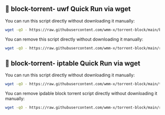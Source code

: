 ## 🔧 block-torrent- uwf Quick Run via wget

You can run this script directly without downloading it manually:

```bash
wget -qO - https://raw.githubusercontent.com/wmm-x/torrent-block/main/block-torrent-uwf.sh | sudo bash
```

You can remove this script directly without downloading it manually:

```bash
wget -qO - https://raw.githubusercontent.com/wmm-x/torrent-block/main/remove-ufw-torrent.sh | sudo bash
```

## 🔧 block-torrent- iptable Quick Run via wget

You can run this script directly without downloading it manually:

```bash
wget -qO - https://raw.githubusercontent.com/wmm-x/torrent-block/main/torrent-block.sh| sudo bash
```

You can remove ipdable block torrent script directly without downloading it manually:

```bash
wget -qO - https://raw.githubusercontent.com/wmm-x/torrent-block/main/remove-torrent-block.sh | sudo bash
```


